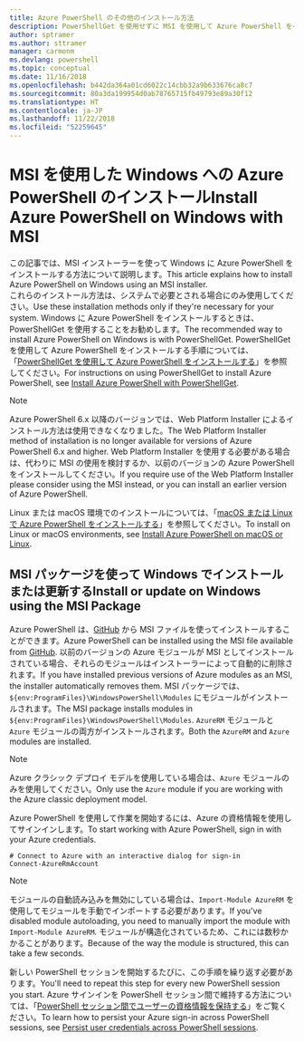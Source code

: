 ```yaml
---
title: Azure PowerShell のその他のインストール方法
description: PowerShellGet を使用せずに MSI を使用して Azure PowerShell をインストールする方法
author: sptramer
ms.author: sttramer
manager: carmonm
ms.devlang: powershell
ms.topic: conceptual
ms.date: 11/16/2018
ms.openlocfilehash: b442da364a01cd6022c14cbb32a9b633676ca8c7
ms.sourcegitcommit: 80a3da199954d0ab78765715fb49793e89a30f12
ms.translationtype: HT
ms.contentlocale: ja-JP
ms.lasthandoff: 11/22/2018
ms.locfileid: "52259645"
---
```

# <a name="install-azure-powershell-on-windows-with-msi"></a><span data-ttu-id="9186d-103">MSI を使用した Windows への Azure PowerShell のインストール</span><span class="sxs-lookup"><span data-stu-id="9186d-103">Install Azure PowerShell on Windows with MSI</span></span>

<span data-ttu-id="9186d-104">この記事では、MSI インストーラーを使って Windows に Azure PowerShell をインストールする方法について説明します。</span><span class="sxs-lookup"><span data-stu-id="9186d-104">This article explains how to install Azure PowerShell on Windows using an MSI installer.</span></span>  
<span data-ttu-id="9186d-105">これらのインストール方法は、システムで必要とされる場合にのみ使用してください。</span><span class="sxs-lookup"><span data-stu-id="9186d-105">Use these installation methods only if they're necessary for your system.</span></span> <span data-ttu-id="9186d-106">Windows に Azure PowerShell をインストールするときは、PowerShellGet を使用することをお勧めします。</span><span class="sxs-lookup"><span data-stu-id="9186d-106">The recommended way to install Azure PowerShell on Windows is with PowerShellGet.</span></span> <span data-ttu-id="9186d-107">PowerShellGet を使用して Azure PowerShell をインストールする手順については、「[PowerShellGet を使用して Azure PowerShell をインストールする](install-azurerm-ps.md)」を参照してください。</span><span class="sxs-lookup"><span data-stu-id="9186d-107">For instructions on using PowerShellGet to install Azure PowerShell, see [Install Azure PowerShell with PowerShellGet](install-azurerm-ps.md).</span></span>

> [!NOTE]
> <span data-ttu-id="9186d-108">Azure PowerShell 6.x 以降のバージョンでは、Web Platform Installer によるインストール方法は使用できなくなりました。</span><span class="sxs-lookup"><span data-stu-id="9186d-108">The Web Platform Installer method of installation is no longer available for versions of Azure PowerShell 6.x and higher.</span></span> <span data-ttu-id="9186d-109">Web Platform Installer を使用する必要がある場合は、代わりに MSI の使用を検討するか、以前のバージョンの Azure PowerShell をインストールしてください。</span><span class="sxs-lookup"><span data-stu-id="9186d-109">If you require use of the Web Platform Installer please consider using the MSI instead, or you can install an earlier version of Azure PowerShell.</span></span>

<span data-ttu-id="9186d-110">Linux または macOS 環境でのインストールについては、「[macOS または Linux で Azure PowerShell をインストールする](install-azurermps-maclinux.md)」を参照してください。</span><span class="sxs-lookup"><span data-stu-id="9186d-110">To install on Linux or macOS environments, see [Install Azure PowerShell on macOS or Linux](install-azurermps-maclinux.md).</span></span>

## <a name="install-or-update-on-windows-using-the-msi-package"></a><span data-ttu-id="9186d-111">MSI パッケージを使って Windows でインストールまたは更新する</span><span class="sxs-lookup"><span data-stu-id="9186d-111">Install or update on Windows using the MSI Package</span></span>

<span data-ttu-id="9186d-112">Azure PowerShell は、[GitHub](https://github.com/Azure/azure-powershell/releases/latest) から MSI ファイルを使ってインストールすることができます。</span><span class="sxs-lookup"><span data-stu-id="9186d-112">Azure PowerShell can be installed using the MSI file available from [GitHub](https://github.com/Azure/azure-powershell/releases/latest).</span></span> <span data-ttu-id="9186d-113">以前のバージョンの Azure モジュールが MSI としてインストールされている場合、それらのモジュールはインストーラーによって自動的に削除されます。</span><span class="sxs-lookup"><span data-stu-id="9186d-113">If you have installed previous versions of Azure modules as an MSI, the installer automatically removes them.</span></span> <span data-ttu-id="9186d-114">MSI パッケージでは、`${env:ProgramFiles}\WindowsPowerShell\Modules` にモジュールがインストールされます。</span><span class="sxs-lookup"><span data-stu-id="9186d-114">The MSI package installs modules in `${env:ProgramFiles}\WindowsPowerShell\Modules`.</span></span> <span data-ttu-id="9186d-115">`AzureRM` モジュールと `Azure` モジュールの両方がインストールされます。</span><span class="sxs-lookup"><span data-stu-id="9186d-115">Both the `AzureRM` and `Azure` modules are installed.</span></span>

> [!NOTE]
> <span data-ttu-id="9186d-116">Azure クラシック デプロイ モデルを使用している場合は、`Azure` モジュールのみを使用してください。</span><span class="sxs-lookup"><span data-stu-id="9186d-116">Only use the `Azure` module if you are working with the Azure classic deployment model.</span></span>

<span data-ttu-id="9186d-117">Azure PowerShell を使用して作業を開始するには、Azure の資格情報を使用してサインインします。</span><span class="sxs-lookup"><span data-stu-id="9186d-117">To start working with Azure PowerShell, sign in with your Azure credentials.</span></span>

```powershell-interactive
# Connect to Azure with an interactive dialog for sign-in
Connect-AzureRmAccount
```

> [!NOTE]
>
> <span data-ttu-id="9186d-118">モジュールの自動読み込みを無効にしている場合は、`Import-Module AzureRM` を使用してモジュールを手動でインポートする必要があります。</span><span class="sxs-lookup"><span data-stu-id="9186d-118">If you've disabled module autoloading, you need to manually import the module with `Import-Module AzureRM`.</span></span> <span data-ttu-id="9186d-119">モジュールが構造化されているため、これには数秒かかることがあります。</span><span class="sxs-lookup"><span data-stu-id="9186d-119">Because of the way the module is structured, this can take a few seconds.</span></span>

<span data-ttu-id="9186d-120">新しい PowerShell セッションを開始するたびに、この手順を繰り返す必要があります。</span><span class="sxs-lookup"><span data-stu-id="9186d-120">You'll need to repeat this step for every new PowerShell session you start.</span></span> <span data-ttu-id="9186d-121">Azure サインインを PowerShell セッション間で維持する方法については、「[PowerShell セッション間でユーザーの資格情報を保持する](context-persistence.md)」をご覧ください。</span><span class="sxs-lookup"><span data-stu-id="9186d-121">To learn how to persist your Azure sign-in across PowerShell sessions, see [Persist user credentials across PowerShell sessions](context-persistence.md).</span></span>
